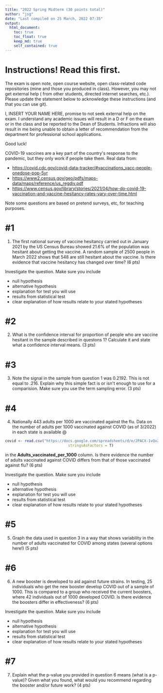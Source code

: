 ```yaml
---
title: "2022 Spring Midterm (30 points total)"
author: "jsg"
date: "Last compiled on 25 March, 2022 07:35"
output:
  html_document:
    toc: true
    toc_float: true
    keep_md: true
    self_contained: true
---
```


# Instructions! Read this first.

The exam is open note, open course website, open class-related code repositories 
(mine and those you produced in class). However, you may not get external help (
from other students, directed internet searches, etc.).  Please update the statement
below to acknowledge these instructions (and that you can use git).

I, INSERT YOUR NAME HERE, promise to not seek external help on the exam. I 
understand any academic issues will result in a D or F on the exam or in the class
and be reported to the Dean of Students.  Infractions will also result in me 
being unable to obtain a letter of recommendation from the department for 
professional school applications.

Good luck!

COVID-19 vaccines are a key part of the country's response to the pandemic, but 
they only work if people take them.  Real data from:  

* https://covid.cdc.gov/covid-data-tracker/#vaccinations_vacc-people-onedose-pop-5yr
* https://www2.census.gov/geo/pdfs/maps-data/maps/reference/us_regdiv.pdf
* https://www.census.gov/library/stories/2021/04/how-do-covid-19-vaccination-and-vaccine-hesitancy-rates-vary-over-time.html

Note some questions are based on pretend surveys, etc, for teaching purposes.

# #1

1. The first national survey of vaccine hesitancy carried out in January 2021 
by the US Census Bureau showed 21.6% of the population was hesitant about getting 
the vaccine.  A random sample of 2500 people in March 2022 shows that 548 are still hesitant
about the vaccine. Is there evidence that vaccine hesitancy has changed 
over time? (6 pts)

Investigate the question. Make sure you include

* null hypothesis
* alternative hypothesis
* explanation for test you will use 
* results from statistical test
* clear explanation of how results relate to your stated hypotheses

# #2



2.  What is the confidence interval for proportion of people who are vaccine
hesitant in the sample described in questons 1? 
Calculate it and state what a confidence interval means. (3 pts)

# #3

3. Note the signal in the sample from question 1 was 0.2192. This is  not equal to .216. Explain
why this simple fact is or isn't enough to use for a comparision. Make sure you
use the term sampling error. (3 pts)

# #4


4. Nationally 443 adults per 1000 are vaccinated against the flu. Data on the 
number
of adults per 1000 vaccinated against COVID (as of 3/2022) in each state is available @


```r
covid <- read.csv("https://docs.google.com/spreadsheets/d/e/2PACX-1vQvZOcUlQy3dV3tqS65mwA2gUAI7a-bPW_AIdZX2I0vWWIjVwasoJ9QjtfR53MkxmSoyae3UVL9IFHS/pub?gid=1461643787&single=true&output=csv",
                             stringsAsFactors = T)
```


in the **Adults_vaccinated_per_1000** column.  Is
there evidence the number of adults vaccinated against COVID differs from that 
of those vaccinated against flu? (6 pts)

Investigate the question. Make sure you include

* null hypothesis
* alternative hypothesis
* explanation for test you will use 
* results from statistical test
* clear explanation of how results relate to your stated hypotheses

# #5


5. Graph the data used in question 3 in a way that shows variability in the 
number of adults vaccinated for COVID among states (several options here!) (5 pts)

# #6


6. A new booster is developed to aid against future strains. In testing, 25 
individuals who get the new booster develop COVID out of a sample of 1000. This 
is compared to a group who received the current boosters, where 42 individuals out 
of 1000 developed COVID.  Is there evidence the boosters differ in effectiveness? (6 pts)

Investigate the question. Make sure you include

* null hypothesis
* alternative hypothesis
* explanation for test you will use 
* results from statistical test
* clear explanation of how results relate to your stated hypotheses

# #7


7. Explain what the p-value you provided in question 6 means (what is a p-value)?
Given what you found, what would you recommend regarding the booster and/or future work? (4 pts)


